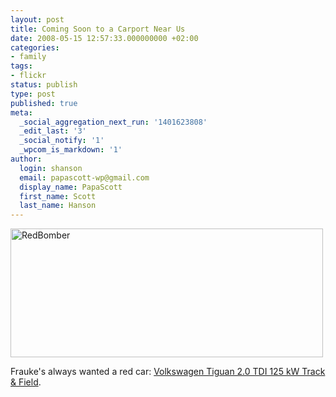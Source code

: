 ```yaml
---
layout: post
title: Coming Soon to a Carport Near Us
date: 2008-05-15 12:57:33.000000000 +02:00
categories:
- family
tags:
- flickr
status: publish
type: post
published: true
meta:
  _social_aggregation_next_run: '1401623808'
  _edit_last: '3'
  _social_notify: '1'
  _wpcom_is_markdown: '1'
author:
  login: shanson
  email: papascott-wp@gmail.com
  display_name: PapaScott
  first_name: Scott
  last_name: Hanson
---
```

<p><a href="http://www.flickr.com/photos/51035717986@N01/2494663604" title="View 'RedBomber' on Flickr.com"><img src="https://farm3.static.flickr.com/2235/2494663604_ba144702f7.jpg" alt="RedBomber" border="0" width="500" height="206" /></a></p>
<p>Frauke's always wanted a red car: <a href="http://www.volkswagen.de/vwcms_publish/vwcms/master_public/virtualmaster/de3/modelle/Tiguan/ausstattungslinien/track___field.html">Volkswagen Tiguan 2.0 TDI 125 kW Track &amp; Field</a>.</p>
